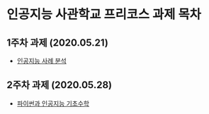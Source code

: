 # 인공지능 사관학교 프리코스 과제 목차

## 1주차 과제 (2020.05.21)
  * [인공지능 사례 분석](1주차과제.ipynb)

## 2주차 과제 (2020.05.28)
  * [파이썬과 인공지능 기초수학](2주차과제.ipynb)
  
